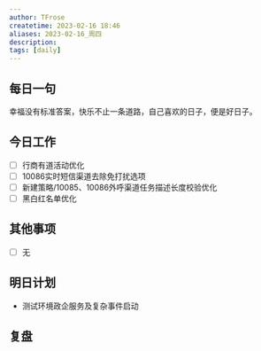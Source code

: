 ```yaml
---
author: TFrose
createtime: 2023-02-16 18:46
aliases: 2023-02-16_周四
description:
tags: [daily]
---
```


## 每日一句
幸福没有标准答案，快乐不止一条道路，自己喜欢的日子，便是好日子。

## 今日工作
- [ ] 行商有道活动优化
- [ ] 10086实时短信渠道去除免打扰选项
- [ ] 新建策略/10085、10086外呼渠道任务描述长度校验优化
- [ ] 黑白红名单优化

## 其他事项
- [ ] 无

## 明日计划
- 测试环境政企服务及复杂事件启动

## 复盘

